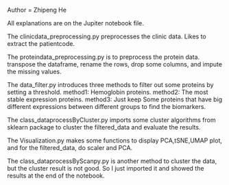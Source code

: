 Author = Zhipeng He 

All explanations are on the Jupiter notebook file.

The clinicdata_preprocessing.py preprocesses the clinic data. Likes to extract the patientcode.

The proteindata_preprocessing.py is to preprocess the protein data. transpose the dataframe, rename the rows, drop some columns, and impute the missing values.

The data_filter.py introduces three methods to filter out some proteins by setting a threshold.
    method1: Hemoglobin proteins.
    method2: The most stable expression proteins.
    method3: Just keep Some proteins that have big different expressions between different groups to find the biomarkers.
    
The class_dataprocessByCluster.py imports some cluster algorithms from sklearn package to cluster the filtered_data and evaluate the results.

The Visualization.py makes some functions to display PCA,tSNE,UMAP plot, and for the filtered_data, do scaler and PCA.

The class_dataprocessByScanpy.py is another method to cluster the data, but the cluster result is not good. So I just imported it and showed the results at the end of the notebook.
